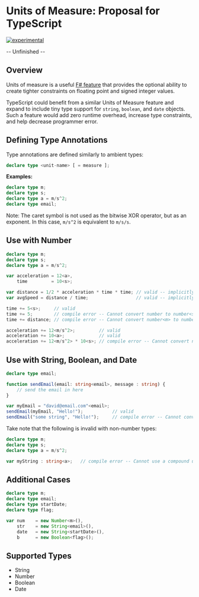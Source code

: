 Units of Measure: Proposal for TypeScript
=========================================

[![experimental](http://badges.github.io/stability-badges/dist/experimental.svg)](http://github.com/badges/stability-badges)

-- Unfinished --

## Overview

Units of measure is a useful [F# feature](http://msdn.microsoft.com/en-us/library/dd233243.aspx) that provides the optional ability to create tighter constraints on floating point and signed integer values.

TypeScript could benefit from a similar Units of Measure feature and expand to include tiny type support for `string`, `boolean`, and `date` objects. Such a feature would add zero runtime overhead, increase type constraints, and help decrease programmer error.

## Defining Type Annotations

Type annotations are defined similarly to ambient types:

```typescript
declare type <unit-name> [ = measure ];
```

**Examples:**

```typescript
declare type m;
declare type s;
declare type a = m/s^2;
declare type email;
```

Note: The caret symbol is not used as the bitwise XOR operator, but as an exponent. In this case, `m/s^2` is equivalent to `m/s/s`.

## Use with Number

```typescript
declare type m;
declare type s;
declare type a = m/s^2;

var acceleration = 12<a>,
    time         = 10<s>;

var distance = 1/2 * acceleration * time * time; // valid -- implicitly typed to number<m>
var avgSpeed = distance / time;                  // valid -- implicitly typed to number<m/s>

time += 5<s>;     // valid
time += 5;        // compile error -- Cannot convert number to number<s>
time += distance; // compile error -- Cannot convert number<m> to number<s>

acceleration += 12<m/s^2>;         // valid
acceleration += 10<a>;             // valid
acceleration += 12<m/s^2> * 10<s>; // compile error -- Cannot convert number<m/s> to number<a>
```

## Use with String, Boolean, and Date

```typescript
declare type email;

function sendEmail(email: string<email>, message : string) {
    // send the email in here
}

var myEmail = "david@email.com"<email>;
sendEmail(myEmail, "Hello!");           // valid
sendEmail("some string", "Hello!");     // compile error -- Cannot convert string to string<email>
```

Take note that the following is invalid with non-number types:

```typescript
declare type m;
declare type s;
declare type a = m/s^2;

var myString : string<a>;   // compile error -- Cannot use a compound unit annotation for non-number types
```

## Additional Cases

```typescript
declare type m;
declare type email;
declare type startDate;
declare type flag;

var num    = new Number<m>(),
    str    = new String<email>(),
    date   = new String<startDate>(),
    b      = new Boolean<flag>();
```

## Supported Types

* String
* Number
* Boolean
* Date
